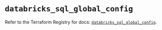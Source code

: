 # `databricks_sql_global_config`

Refer to the Terraform Registry for docs: [`databricks_sql_global_config`](https://registry.terraform.io/providers/databricks/databricks/1.76.0/docs/resources/sql_global_config).
